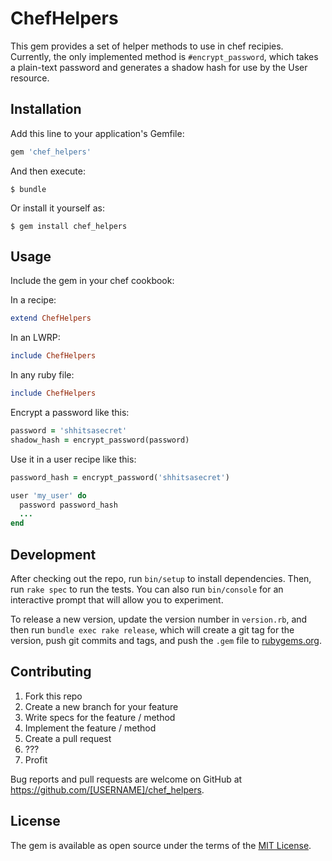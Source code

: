 # ChefHelpers

This gem provides a set of helper methods to use in chef recipies. Currently, the only implemented method is `#encrypt_password`, which takes a plain-text password and generates a shadow hash for use by the User resource.

## Installation

Add this line to your application's Gemfile:

```ruby
gem 'chef_helpers'
```

And then execute:

    $ bundle

Or install it yourself as:

    $ gem install chef_helpers

## Usage

Include the gem in your chef cookbook:

In a recipe:
```ruby
extend ChefHelpers
```

In an LWRP:
```ruby
include ChefHelpers
```

In any ruby file:
```ruby
include ChefHelpers
```

Encrypt a password like this:
```ruby
password = 'shhitsasecret'
shadow_hash = encrypt_password(password)
```

Use it in a user recipe like this:
```ruby
password_hash = encrypt_password('shhitsasecret')

user 'my_user' do
  password password_hash
  ...
end
```

## Development

After checking out the repo, run `bin/setup` to install dependencies. Then, run `rake spec` to run the tests. You can also run `bin/console` for an interactive prompt that will allow you to experiment.

To release a new version, update the version number in `version.rb`, and then run `bundle exec rake release`, which will create a git tag for the version, push git commits and tags, and push the `.gem` file to [rubygems.org](https://rubygems.org).

## Contributing

1. Fork this repo
2. Create a new branch for your feature
3. Write specs for the feature / method
4. Implement the feature / method
5. Create a pull request
6. ???
7. Profit

Bug reports and pull requests are welcome on GitHub at https://github.com/[USERNAME]/chef_helpers.

## License

The gem is available as open source under the terms of the [MIT License](http://opensource.org/licenses/MIT).
